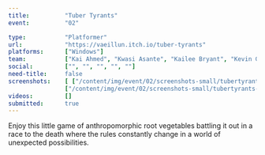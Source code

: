 ```yaml
---
title:          "Tuber Tyrants"
event:          "02"

type:           "Platformer"
url:            "https://vaeillun.itch.io/tuber-tyrants"
platforms:      ["Windows"]
team:           ["Kai Ahmed", "Kwasi Asante", "Kailee Bryant", "Kevin Garland", "Peter Tran"]
social:         ["", "", "", "", ""]
need-title:     false
screenshots:    [ ["/content/img/event/02/screenshots-small/tubertyrants-000.jpg", "/content/img/event/02/screenshots/tubertyrants-000.jpg"],
                ["/content/img/event/02/screenshots-small/tubertyrants-001.jpg", "/content/img/event/02/screenshots/tubertyrants-001.jpg"] ]
videos:         []
submitted:      true
---
```

Enjoy this little game of anthropomorphic root vegetables battling it out in a race to the death where the rules constantly change in a world of unexpected possibilities.